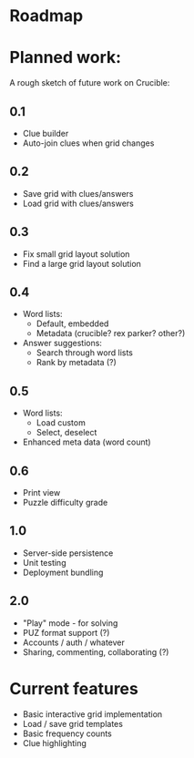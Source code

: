Roadmap
===

# Planned work:
A rough sketch of future work on Crucible:

## 0.1
 * Clue builder
 * Auto-join clues when grid changes

## 0.2
 * Save grid with clues/answers
 * Load grid with clues/answers

## 0.3
 * Fix small grid layout solution
 * Find a large grid layout solution

## 0.4
 * Word lists:
    * Default, embedded
    * Metadata (crucible? rex parker? other?)
 * Answer suggestions:
    * Search through word lists
    * Rank by metadata (?)

## 0.5
 * Word lists:
    * Load custom
    * Select, deselect
 * Enhanced meta data (word count)

## 0.6
 * Print view
 * Puzzle difficulty grade

## 1.0
 * Server-side persistence
 * Unit testing
 * Deployment bundling

## 2.0
 * "Play" mode - for solving
 * PUZ format support (?)
 * Accounts / auth / whatever
 * Sharing, commenting, collaborating (?)


# Current features

 * Basic interactive grid implementation
 * Load / save grid templates
 * Basic frequency counts
 * Clue highlighting
